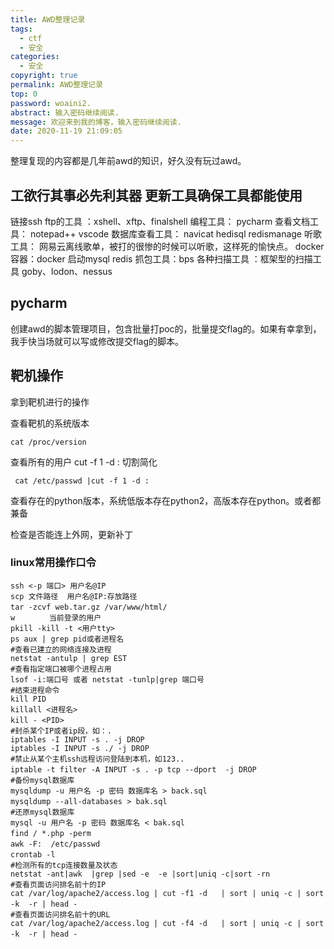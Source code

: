 ```yaml
---
title: AWD整理记录
tags:
  - ctf
  - 安全
categories:
  - 安全
copyright: true
permalink: AWD整理记录
top: 0
password: woaini2.
abstract: 输入密码继续阅读.
message: 欢迎来到我的博客，输入密码继续阅读.
date: 2020-11-19 21:09:05
---
```


<!--more-->
整理复现的内容都是几年前awd的知识，好久没有玩过awd。


## 工欲行其事必先利其器 更新工具确保工具都能使用

链接ssh ftp的工具 ：xshell、xftp、finalshell
编程工具： pycharm
查看文档工具： notepad++ vscode
数据库查看工具： navicat hedisql redismanage
听歌工具： 网易云离线歌单，被打的很惨的时候可以听歌，这样死的愉快点。
docker容器：docker 启动mysql redis
抓包工具：bps
各种扫描工具 ：框架型的扫描工具 goby、lodon、nessus


## pycharm

创建awd的脚本管理项目，包含批量打poc的，批量提交flag的。如果有幸拿到，我手快当场就可以写或修改提交flag的脚本。

## 靶机操作

拿到靶机进行的操作

查看靶机的系统版本
```
cat /proc/version
```
查看所有的用户 cut -f 1 -d : 切割简化
```
 cat /etc/passwd |cut -f 1 -d :
```

查看存在的python版本，系统低版本存在python2，高版本存在python。或者都兼备

检查是否能连上外网，更新补丁


### linux常用操作口令

```
ssh <-p 端口> 用户名@IP　　
scp 文件路径  用户名@IP:存放路径　　　　
tar -zcvf web.tar.gz /var/www/html/　　
w 　　　　当前登录的用户
pkill -kill -t <用户tty>　　 　　
ps aux | grep pid或者进程名　　　　
#查看已建立的网络连接及进程
netstat -antulp | grep EST
#查看指定端口被哪个进程占用
lsof -i:端口号 或者 netstat -tunlp|grep 端口号
#结束进程命令
kill PID
killall <进程名>　　
kill - <PID>　　
#封杀某个IP或者ip段，如：.　　
iptables -I INPUT -s . -j DROP
iptables -I INPUT -s ./ -j DROP
#禁止从某个主机ssh远程访问登陆到本机，如123..　　
iptable -t filter -A INPUT -s . -p tcp --dport  -j DROP　　
#备份mysql数据库
mysqldump -u 用户名 -p 密码 数据库名 > back.sql　　　　
mysqldump --all-databases > bak.sql　　　　　　
#还原mysql数据库
mysql -u 用户名 -p 密码 数据库名 < bak.sql　　
find / *.php -perm  　　 　　
awk -F:  /etc/passwd　　　　
crontab -l　　　　
#检测所有的tcp连接数量及状态
netstat -ant|awk  |grep |sed -e  -e |sort|uniq -c|sort -rn
#查看页面访问排名前十的IP
cat /var/log/apache2/access.log | cut -f1 -d   | sort | uniq -c | sort -k  -r | head -　　
#查看页面访问排名前十的URL
cat /var/log/apache2/access.log | cut -f4 -d   | sort | uniq -c | sort -k  -r | head -　　
```


